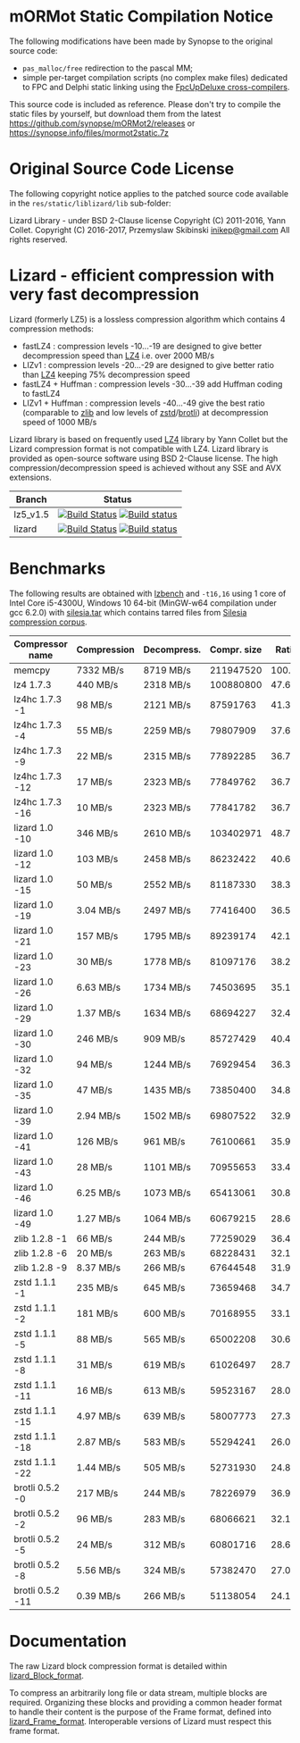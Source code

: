 
# mORMot Static Compilation Notice

The following modifications have been made by Synopse to the original source code:

- `pas_malloc/free` redirection to the pascal MM;
- simple per-target compilation scripts (no complex make files) dedicated to FPC and Delphi static linking using the [FpcUpDeluxe cross-compilers](https://github.com/LongDirtyAnimAlf/fpcupdeluxe/releases).

This source code is included as reference. Please don't try to compile the static files by yourself, but download them from the latest https://github.com/synopse/mORMot2/releases or https://synopse.info/files/mormot2static.7z


# Original Source Code License

The following copyright notice applies to the patched source code available in the `res/static/liblizard/lib` sub-folder:

  Lizard Library - under BSD 2-Clause license
  Copyright (C) 2011-2016, Yann Collet.
  Copyright (C) 2016-2017, Przemyslaw Skibinski <inikep@gmail.com>
  All rights reserved.


# Lizard - efficient compression with very fast decompression

Lizard (formerly LZ5) is a lossless compression algorithm which contains 4 compression methods:
- fastLZ4 : compression levels -10...-19 are designed to give better decompression speed than [LZ4] i.e. over 2000 MB/s
- LIZv1 : compression levels -20...-29 are designed to give better ratio than [LZ4] keeping 75% decompression speed
- fastLZ4 + Huffman : compression levels -30...-39 add Huffman coding to fastLZ4
- LIZv1 + Huffman : compression levels -40...-49 give the best ratio (comparable to [zlib] and low levels of [zstd]/[brotli]) at decompression speed of 1000 MB/s 

Lizard library is based on frequently used [LZ4] library by Yann Collet but the Lizard compression format is not compatible with LZ4.
Lizard library is provided as open-source software using BSD 2-Clause license.
The high compression/decompression speed is achieved without any SSE and AVX extensions.


|Branch      |Status   |
|------------|---------|
|lz5_v1.5    | [![Build Status][travis15Badge]][travisLink]    [![Build status][Appveyor15Badge]][AppveyorLink]     |
|lizard      | [![Build Status][travis20Badge]][travisLink]    [![Build status][Appveyor20Badge]][AppveyorLink]     |

[travis15Badge]: https://travis-ci.org/inikep/lizard.svg?branch=lz5_v1.5 "Continuous Integration test suite"
[travis20Badge]: https://travis-ci.org/inikep/lizard.svg?branch=lizard "Continuous Integration test suite"
[travisLink]: https://travis-ci.org/inikep/lizard
[Appveyor15Badge]: https://ci.appveyor.com/api/projects/status/cqw7emcuqge369p0/branch/lz5_v1.5?svg=true "Visual test suite"
[Appveyor20Badge]: https://ci.appveyor.com/api/projects/status/cqw7emcuqge369p0/branch/lizard?svg=true "Visual test suite"
[AppveyorLink]: https://ci.appveyor.com/project/inikep/lizard
[LZ4]: https://github.com/lz4/lz4
[zlib]: https://github.com/madler/zlib
[zstd]: https://github.com/facebook/zstd
[brotli]: https://github.com/google/brotli


# Benchmarks

The following results are obtained with [lzbench](https://github.com/inikep/lzbench) and `-t16,16`
using 1 core of Intel Core i5-4300U, Windows 10 64-bit (MinGW-w64 compilation under gcc 6.2.0)
with [silesia.tar] which contains tarred files from [Silesia compression corpus](http://sun.aei.polsl.pl/~sdeor/index.php?page=silesia).

| Compressor name         | Compression| Decompress.| Compr. size | Ratio |
| ---------------         | -----------| -----------| ----------- | ----- |
| memcpy                  |  7332 MB/s |  8719 MB/s |   211947520 |100.00 |
| lz4 1.7.3               |   440 MB/s |  2318 MB/s |   100880800 | 47.60 |
| lz4hc 1.7.3 -1          |    98 MB/s |  2121 MB/s |    87591763 | 41.33 |
| lz4hc 1.7.3 -4          |    55 MB/s |  2259 MB/s |    79807909 | 37.65 |
| lz4hc 1.7.3 -9          |    22 MB/s |  2315 MB/s |    77892285 | 36.75 |
| lz4hc 1.7.3 -12         |    17 MB/s |  2323 MB/s |    77849762 | 36.73 |
| lz4hc 1.7.3 -16         |    10 MB/s |  2323 MB/s |    77841782 | 36.73 |
| lizard 1.0 -10          |   346 MB/s |  2610 MB/s |   103402971 | 48.79 |
| lizard 1.0 -12          |   103 MB/s |  2458 MB/s |    86232422 | 40.69 |
| lizard 1.0 -15          |    50 MB/s |  2552 MB/s |    81187330 | 38.31 |
| lizard 1.0 -19          |  3.04 MB/s |  2497 MB/s |    77416400 | 36.53 |
| lizard 1.0 -21          |   157 MB/s |  1795 MB/s |    89239174 | 42.10 |
| lizard 1.0 -23          |    30 MB/s |  1778 MB/s |    81097176 | 38.26 |
| lizard 1.0 -26          |  6.63 MB/s |  1734 MB/s |    74503695 | 35.15 |
| lizard 1.0 -29          |  1.37 MB/s |  1634 MB/s |    68694227 | 32.41 |
| lizard 1.0 -30          |   246 MB/s |   909 MB/s |    85727429 | 40.45 |
| lizard 1.0 -32          |    94 MB/s |  1244 MB/s |    76929454 | 36.30 |
| lizard 1.0 -35          |    47 MB/s |  1435 MB/s |    73850400 | 34.84 |
| lizard 1.0 -39          |  2.94 MB/s |  1502 MB/s |    69807522 | 32.94 |
| lizard 1.0 -41          |   126 MB/s |   961 MB/s |    76100661 | 35.91 |
| lizard 1.0 -43          |    28 MB/s |  1101 MB/s |    70955653 | 33.48 |
| lizard 1.0 -46          |  6.25 MB/s |  1073 MB/s |    65413061 | 30.86 |
| lizard 1.0 -49          |  1.27 MB/s |  1064 MB/s |    60679215 | 28.63 |
| zlib 1.2.8 -1           |    66 MB/s |   244 MB/s |    77259029 | 36.45 |
| zlib 1.2.8 -6           |    20 MB/s |   263 MB/s |    68228431 | 32.19 |
| zlib 1.2.8 -9           |  8.37 MB/s |   266 MB/s |    67644548 | 31.92 |
| zstd 1.1.1 -1           |   235 MB/s |   645 MB/s |    73659468 | 34.75 |
| zstd 1.1.1 -2           |   181 MB/s |   600 MB/s |    70168955 | 33.11 |
| zstd 1.1.1 -5           |    88 MB/s |   565 MB/s |    65002208 | 30.67 |
| zstd 1.1.1 -8           |    31 MB/s |   619 MB/s |    61026497 | 28.79 |
| zstd 1.1.1 -11          |    16 MB/s |   613 MB/s |    59523167 | 28.08 |
| zstd 1.1.1 -15          |  4.97 MB/s |   639 MB/s |    58007773 | 27.37 |
| zstd 1.1.1 -18          |  2.87 MB/s |   583 MB/s |    55294241 | 26.09 |
| zstd 1.1.1 -22          |  1.44 MB/s |   505 MB/s |    52731930 | 24.88 |
| brotli 0.5.2 -0         |   217 MB/s |   244 MB/s |    78226979 | 36.91 |
| brotli 0.5.2 -2         |    96 MB/s |   283 MB/s |    68066621 | 32.11 |
| brotli 0.5.2 -5         |    24 MB/s |   312 MB/s |    60801716 | 28.69 |
| brotli 0.5.2 -8         |  5.56 MB/s |   324 MB/s |    57382470 | 27.07 |
| brotli 0.5.2 -11        |  0.39 MB/s |   266 MB/s |    51138054 | 24.13 |

[silesia.tar]: https://drive.google.com/file/d/0BwX7dtyRLxThenZpYU9zLTZhR1k/view?usp=sharing


# Documentation

The raw Lizard block compression format is detailed within [lizard_Block_format].

To compress an arbitrarily long file or data stream, multiple blocks are required.
Organizing these blocks and providing a common header format to handle their content
is the purpose of the Frame format, defined into [lizard_Frame_format].
Interoperable versions of Lizard must respect this frame format.

[lizard_Block_format]: doc/lizard_Block_format.md
[lizard_Frame_format]: doc/lizard_Frame_format.md
